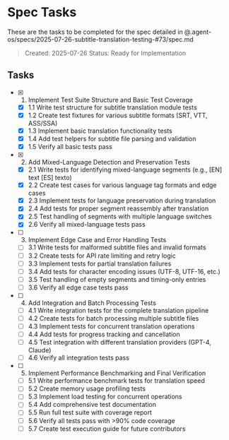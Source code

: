 # Spec Tasks

These are the tasks to be completed for the spec detailed in @.agent-os/specs/2025-07-26-subtitle-translation-testing-#73/spec.md

> Created: 2025-07-26
> Status: Ready for Implementation

## Tasks

- [x] 1. Implement Test Suite Structure and Basic Test Coverage
  - [x] 1.1 Write test structure for subtitle translation module tests
  - [x] 1.2 Create test fixtures for various subtitle formats (SRT, VTT, ASS/SSA)
  - [x] 1.3 Implement basic translation functionality tests
  - [x] 1.4 Add test helpers for subtitle file parsing and validation
  - [x] 1.5 Verify all basic tests pass

- [x] 2. Add Mixed-Language Detection and Preservation Tests
  - [x] 2.1 Write tests for identifying mixed-language segments (e.g., [EN] text [ES] texto)
  - [x] 2.2 Create test cases for various language tag formats and edge cases
  - [x] 2.3 Implement tests for language preservation during translation
  - [x] 2.4 Add tests for proper segment reassembly after translation
  - [x] 2.5 Test handling of segments with multiple language switches
  - [x] 2.6 Verify all mixed-language tests pass

- [ ] 3. Implement Edge Case and Error Handling Tests
  - [ ] 3.1 Write tests for malformed subtitle files and invalid formats
  - [ ] 3.2 Create tests for API rate limiting and retry logic
  - [ ] 3.3 Implement tests for partial translation failures
  - [ ] 3.4 Add tests for character encoding issues (UTF-8, UTF-16, etc.)
  - [ ] 3.5 Test handling of empty segments and timing-only entries
  - [ ] 3.6 Verify all edge case tests pass

- [ ] 4. Add Integration and Batch Processing Tests
  - [ ] 4.1 Write integration tests for the complete translation pipeline
  - [ ] 4.2 Create tests for batch processing multiple subtitle files
  - [ ] 4.3 Implement tests for concurrent translation operations
  - [ ] 4.4 Add tests for progress tracking and cancellation
  - [ ] 4.5 Test integration with different translation providers (GPT-4, Claude)
  - [ ] 4.6 Verify all integration tests pass

- [ ] 5. Implement Performance Benchmarking and Final Verification
  - [ ] 5.1 Write performance benchmark tests for translation speed
  - [ ] 5.2 Create memory usage profiling tests
  - [ ] 5.3 Implement load testing for concurrent operations
  - [ ] 5.4 Add comprehensive test documentation
  - [ ] 5.5 Run full test suite with coverage report
  - [ ] 5.6 Verify all tests pass with >90% code coverage
  - [ ] 5.7 Create test execution guide for future contributors